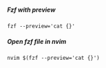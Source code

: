 
##### Fzf with preview

```
fzf --preview='cat {}'
```

##### Open fzf file in nvim

```
nvim $(fzf --preview='cat {}')
```